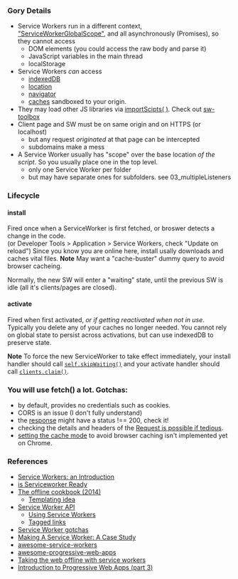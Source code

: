 
### Gory Details
 - Service Workers run in a different context, ["ServiceWorkerGlobalScope"](https://developer.mozilla.org/en-US/docs/Web/API/ServiceWorkerGlobalScope), and all asynchronously (Promises), so they cannot access 
    - DOM elements (you could access the raw body and parse it)
    - JavaScript variables in the main thread
    - localStorage   
 - Service Workers _can_ access 
    - [indexedDB](https://developer.mozilla.org/en-US/docs/Web/API/WindowOrWorkerGlobalScope/indexedDB)
    - [location](https://developer.mozilla.org/en-US/docs/Web/API/WorkerGlobalScope/location)
    - [navigator](https://developer.mozilla.org/en-US/docs/Web/API/WorkerNavigator)
    - [caches](https://developer.mozilla.org/en-US/docs/Web/API/CacheStorage) sandboxed to your origin.
 - They may load other JS libraries via [importScipts( )](https://developer.mozilla.org/en-US/docs/Web/API/WorkerGlobalScope/importScripts).  Check out [sw-toolbox](https://github.com/GoogleChromeLabs/sw-toolbox)
 - Client page and SW must be on same origin and on HTTPS (or localhost)
    - but any request _originated_ at that page can be intercepted
    - subdomains make a mess
 - A Service Worker usually has "scope" over the base location _of the script_.  So you usually place one in the top level.
    - only one Service Worker per folder
    - but may have separate ones for subfolders.  see 03_multipleListeners     
 

### Lifecycle

#### install
Fired once when a ServiceWorker is first fetched, or broswer detects a change in the code.  
(or Developer Tools > Application > Service Workers, check "Update on reload")
Since you know you are online here, install usally downloads and caches vital files.
**Note** May want a "cache-buster" dummy query to avoid browser cacheing.

Normally, the new SW will enter a "waiting" state, until the previous SW is idle (all it's clients/pages are closed).

#### activate
Fired when first activated, _or if getting reactivated when not in use_.
Typically you delete any of your caches no longer needed.  You cannot rely on global state to persist
across activations, but can use indexedDB to preserve state.

**Note** To force the new ServiceWorker to take effect immediately, your install handler should call [`self.skipWaiting()`](https://developer.mozilla.org/en-US/docs/Web/API/ServiceWorkerGlobalScope/skipWaiting) and your activate handler should call [`clients.claim()`](https://developer.mozilla.org/en-US/docs/Web/API/Clients/claim).


### You will use fetch() a lot.  Gotchas:

 - by default, provides no credentials such as cookies.
 - CORS is an issue (I don't fully understand)
 - the [response](https://developer.mozilla.org/en-US/docs/Web/API/Response) might have a status !== 200, check it!
 - checking the details and headers of the [Request is possible if tedious](https://developer.mozilla.org/en-US/docs/Web/API/Request).
 - [setting the cache mode](https://developer.mozilla.org/en-US/docs/Web/API/WindowOrWorkerGlobalScope/fetch) to avoid browser caching isn't implemented yet on Chrome.
 
### References

 - [Service Workers: an Introduction](https://developers.google.com/web/fundamentals/primers/service-workers/)
 - [is Serviceworker Ready](https://jakearchibald.github.io/isserviceworkerready/resources.html)
 - [The offline cookbook (2014)](https://jakearchibald.com/2014/offline-cookbook/)
     - [Templating idea](https://jakearchibald.com/2014/offline-cookbook/#serviceworker-side-templating)
 - [Service Worker API](https://developer.mozilla.org/en-US/docs/Web/API/Service_Worker_API)
     - [Using Service Workers](https://developer.mozilla.org/en-US/docs/Web/API/Service_Worker_API/Using_Service_Workers)
     - [Tagged links](https://developer.mozilla.org/en-US/docs/tag/ServiceWorker)
 - [Service Worker gotchas](https://www.kollegorna.se/en/2017/06/service-worker-gotchas/)
 - [Making A Service Worker: A Case Study](https://www.smashingmagazine.com/2016/02/making-a-service-worker/)
 - [awesome-service-workers](https://github.com/TalAter/awesome-service-workers)
 - [awesome-progressive-web-apps](https://github.com/TalAter/awesome-progressive-web-apps)
 - [Taking the web offline with service workers](https://mobiforge.com/design-development/taking-web-offline-service-workers)
 - [Introduction to Progressive Web Apps (part 3)](https://auth0.com/blog/introduction-to-progressive-web-apps-push-notifications-part-3/)
 
 
 
 